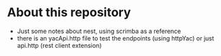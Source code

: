 # About this repository

- Just some notes about nest, using scrimba as a reference
- there is an yacApi.http file to test the endpoints (using httpYac) or just api.http (rest client extension)
